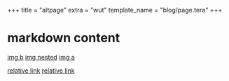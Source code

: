 +++
title = "altpage"
extra = "wut"
template_name = "blog/page.tera"
+++

# markdown content

[img b](/blog/post1/b.png)
[img nested](/blog/post1/_src/nested.png)
[img a](/blog/post1/a.png)

[relative link](box.png)
[relative link](_src/nested.png)